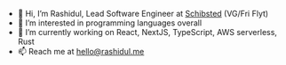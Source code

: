 - 👋 Hi, I’m Rashidul, Lead Software Engineer at [Schibsted](https://schibsted.com/) (VG/Fri Flyt)
- 👀 I’m interested in programming languages overall
- 🌱 I’m currently working on React, NextJS, TypeScript, AWS serverless, Rust
- 📫 Reach me at hello@rashidul.me

<!---
rashidul0405/rashidul0405 is a ✨ special ✨ repository because its `README.md` (this file) appears on your GitHub profile.
You can click the Preview link to take a look at your changes.
--->
